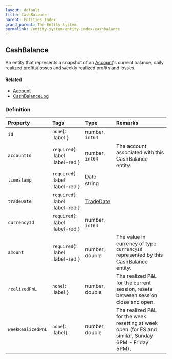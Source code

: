 ```yaml
---
layout: default
title: CashBalance
parent: Entities Index
grand_parent: The Entity System
permalink: /entity-system/entity-index/cashbalance
---
```


## CashBalance
An entity that represents a snapshot of an [Account]({{site.baseurl}}/entity-system/entity-index/account)'s current balance, daily realized profits/losses and weekly realized profits and losses.

#### Related
- [Account]({{site.baseurl}}/entity-system/entity-index/account)
- [CashBalanceLog]({{site.baseurl}}/entity-system/entity-index/cashbalancelog) 

### Definition

| Property | Tags | Type | Remarks
|:---------|:-----|:-----|:--------------------
| `id` | `none`{: .label } | number, `int64` | 
| `accountId` | `required`{: .label .label-red } | number, `int64` | The account associated with this CashBalance entity.
| `timestamp` | `required`{: .label .label-red } | Date string |
| `tradeDate` | `required`{: .label .label-red } | [TradeDate]({{site.baseurl}}/entity-system/entity-index/tradedate) | 
| `currencyId` | `required`{: .label .label-red } | number, `int64` |
| `amount` | `required`{: .label .label-red } | number, double | The value in currency of type `currencyId` represented by this CashBalance entity.
| `realizedPnL` | `none`{: .label } | number, double | The realized P&L for the current session, resets between session close and open.
| `weekRealizedPnL` | `none`{: .label} | number, double | The realized P&L for the week resetting at week open (for ES and similar, Sunday 6PM - Friday 5PM).